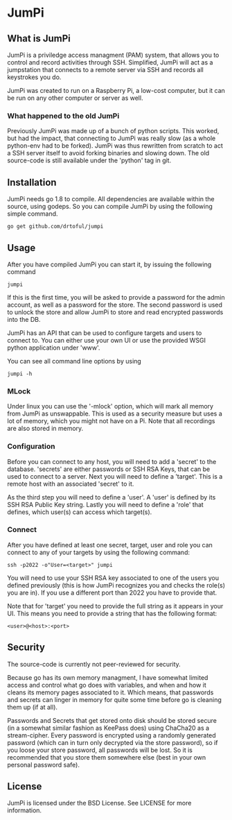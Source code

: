# JumPi

## What is JumPi

JumPi is a priviledge access managment (PAM) system, that allows you to control and record activities
through SSH. Simplified, JumPi will act as a jumpstation that connects to a remote server via SSH and
records all keystrokes you do.

JumPi was created to run on a Raspberry Pi, a low-cost computer, but it can be run on any other 
computer or server as well.

### What happened to the old JumPi

Previously JumPi was made up of a bunch of python scripts. This worked, but had the impact, that connecting
to JumPi was really slow (as a whole python-env had to be forked). JumPi was thus rewritten from scratch
to act a SSH server itself to avoid forking binaries and slowing down. The old source-code is still
available under the 'python' tag in git.

## Installation

JumPi needs go 1.8 to compile. All dependencies are available within the source, using godeps. So you
can compile JumPi by using the following simple command.

    go get github.com/drtoful/jumpi

## Usage

After you have compiled JumPi you can start it, by issuing the following command

    jumpi

If this is the first time, you will be asked to provide a password for the admin account, as well
as a password for the store. The second password is used to unlock the store and allow JumPi to store
and read encrypted passwords into the DB.

JumPi has an API that can be used to configure targets and users to connect to. You can either use
your own UI or use the provided WSGI python application under 'www'.

You can see all command line options by using 

    jumpi -h

### MLock

Under linux you can use the '-mlock' option, which will mark all memory from JumPi as unswappable.
This is used as a security measure but uses a lot of memory, which you might not have on a Pi. Note
that all recordings are also stored in memory.

### Configuration

Before you can connect to any host, you will need to add a 'secret' to the database. 'secrets' are
either passwords or SSH RSA Keys, that can be used to connect to a server. Next you will need to
define a 'target'. This is a remote host with an associated 'secret' to it.

As the third step you will need to define a 'user'. A 'user' is defined by its SSH RSA Public Key
string. Lastly you will need to define a 'role' that defines, which user(s) can access which 
target(s).

### Connect

After you have defined at least one secret, target, user and role you can connect to any of your
targets by using the following command:

    ssh -p2022 -o"User=<target>" jumpi

You will need to use your SSH RSA key associated to one of the users you defined previously (this
is how JumPi recognizes you and checks the role(s) you are in). If you use a different port than 
2022 you have to provide that.

Note that for 'target' you need to provide the full string as it appears in your UI. This means you
need to provide a string that has the following format:

    <user>@<host>:<port>

## Security

The source-code is currently not peer-reviewed for security.

Because go has its own memory managment, I have somewhat limited access and control what go does
with variables, and when and how it cleans its memory pages associated to it. Which means, that
passwords and secrets can linger in memory for quite some time before go is cleaning them up (if
at all).

Passwords and Secrets that get stored onto disk should be stored secure (in a somewhat similar
fashion as KeePass does) using ChaCha20 as a stream-cipher. Every password is encrypted using
a randomly generated password (which can in turn only decrypted via the store password), so if
you loose your store password, all passwords will be lost. So it is recommended that you store
them somewhere else (best in your own personal password safe).

## License

JumPi is licensed under the BSD License. See LICENSE for more information.

